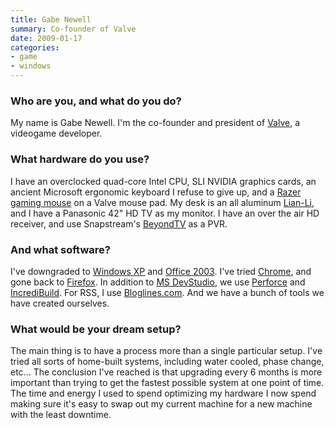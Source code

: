 ```yaml
---
title: Gabe Newell
summary: Co-founder of Valve
date: 2009-01-17
categories:
- game
- windows
---
```


### Who are you, and what do you do?

My name is Gabe Newell. I'm the co-founder and president of [Valve](http://www.valvesoftware.com/ "They made a little game called 'Half Life'.'"), a videogame developer.

### What hardware do you use?

I have an overclocked quad-core Intel CPU, SLI NVIDIA graphics cards, an ancient Microsoft ergonomic keyboard I refuse to give up, and a [Razer gaming mouse](http://www2.razerzone.com/MouseGuide/index.html "Razer make gaming peripherals.") on a Valve mouse pad. My desk is an all aluminum [Lian-Li][oa-f1], and I have a Panasonic 42" HD TV as my monitor. I have an over the air HD receiver, and use Snapstream's [BeyondTV][beyond-tv] as a PVR.

### And what software?

I've downgraded to [Windows XP][windows-xp] and [Office 2003][office]. I've tried [Chrome][], and gone back to [Firefox][]. In addition to [MS DevStudio][visual-studio], we use [Perforce][] and [IncrediBuild][]. For RSS, I use [Bloglines.com][bloglines]. And we have a bunch of tools we have created ourselves.

### What would be your dream setup?

The main thing is to have a process more than a single particular setup. I've tried all sorts of home-built systems, including water cooled, phase change, etc... The conclusion I've reached is that upgrading every 6 months is more important than trying to get the fastest possible system at one point of time. The time and energy I used to spend optimizing my hardware I now spend making sure it's easy to swap out my current machine for a new machine with the least downtime.

[beyond-tv]: https://en.wikipedia.org/wiki/Beyond_TV "Software for recording and watching TV."
[bloglines]: https://en.wikipedia.org/wiki/Bloglines "A web-based feed reader."
[chrome]: https://www.google.com/intl/en/chrome/ "A WebKit-based browser, where each tab runs in its own thread."
[firefox]: https://www.mozilla.org/en-US/firefox/new/ "A cross-platform open-source web browser."
[incredibuild]: https://www.incredibuild.com/ "A grid computing software package."
[oa-f1]: https://www.anandtech.com/show/1750 "An aluminium desk."
[office]: https://www.microsoft.com/en-us/microsoft-365 "An office productivity suite."
[perforce]: https://www.perforce.com/ "A software configuration and deploy suite."
[visual-studio]: http://web.archive.org/web/20180617165945/https://www.visualstudio.com/ "A Windows development environment."
[windows-xp]: https://en.wikipedia.org/wiki/Windows_XP "An operating system for x86 computers."

